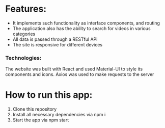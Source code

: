  
 
# Features:

* It implements such functionality as interface components, and routing 
* The application also has the ability to search for videos in various categories
* All data is passed through a RESTful API 
* The site is responsive for different devices


### Technologies: 
The website was built with React and used Material-UI to style its components and
icons. Axios was used to make requests to the server

# How to run this app:

1. Clone this repository
2. Install all necessary dependencies via npm i
3. Start the app via npm start
